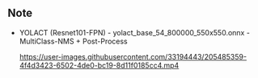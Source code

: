 ## Note

- YOLACT (Resnet101-FPN) - yolact_base_54_800000_550x550.onnx - MultiClass-NMS + Post-Process

  https://user-images.githubusercontent.com/33194443/205485359-4f4d3423-6502-4de0-bc19-8d11f0185cc4.mp4


